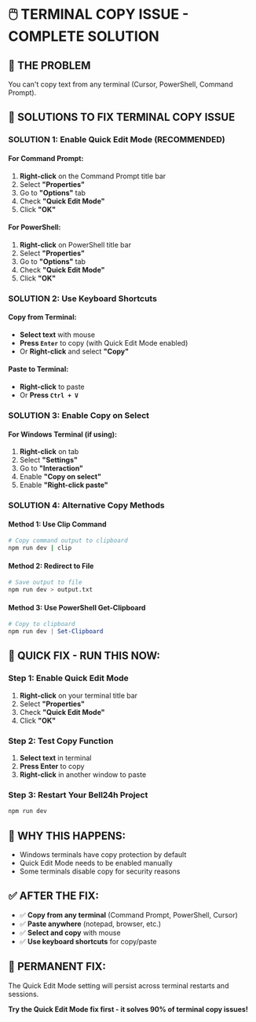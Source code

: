 # 🖱️ TERMINAL COPY ISSUE - COMPLETE SOLUTION

## 🎯 THE PROBLEM
You can't copy text from any terminal (Cursor, PowerShell, Command Prompt).

## 🔧 SOLUTIONS TO FIX TERMINAL COPY ISSUE

### **SOLUTION 1: Enable Quick Edit Mode (RECOMMENDED)**

#### **For Command Prompt:**
1. **Right-click** on the Command Prompt title bar
2. Select **"Properties"**
3. Go to **"Options"** tab
4. Check **"Quick Edit Mode"**
5. Click **"OK"**

#### **For PowerShell:**
1. **Right-click** on PowerShell title bar
2. Select **"Properties"**
3. Go to **"Options"** tab
4. Check **"Quick Edit Mode"**
5. Click **"OK"**

### **SOLUTION 2: Use Keyboard Shortcuts**

#### **Copy from Terminal:**
- **Select text** with mouse
- **Press `Enter`** to copy (with Quick Edit Mode enabled)
- Or **Right-click** and select **"Copy"**

#### **Paste to Terminal:**
- **Right-click** to paste
- Or **Press `Ctrl + V`**

### **SOLUTION 3: Enable Copy on Select**

#### **For Windows Terminal (if using):**
1. **Right-click** on tab
2. Select **"Settings"**
3. Go to **"Interaction"**
4. Enable **"Copy on select"**
5. Enable **"Right-click paste"**

### **SOLUTION 4: Alternative Copy Methods**

#### **Method 1: Use Clip Command**
```bash
# Copy command output to clipboard
npm run dev | clip
```

#### **Method 2: Redirect to File**
```bash
# Save output to file
npm run dev > output.txt
```

#### **Method 3: Use PowerShell Get-Clipboard**
```powershell
# Copy to clipboard
npm run dev | Set-Clipboard
```

## 🚀 **QUICK FIX - RUN THIS NOW:**

### **Step 1: Enable Quick Edit Mode**
1. **Right-click** on your terminal title bar
2. Select **"Properties"**
3. Check **"Quick Edit Mode"**
4. Click **"OK"**

### **Step 2: Test Copy Function**
1. **Select text** in terminal
2. **Press Enter** to copy
3. **Right-click** in another window to paste

### **Step 3: Restart Your Bell24h Project**
```bash
npm run dev
```

## 🎯 **WHY THIS HAPPENS:**
- Windows terminals have copy protection by default
- Quick Edit Mode needs to be enabled manually
- Some terminals disable copy for security reasons

## ✅ **AFTER THE FIX:**
- ✅ **Copy from any terminal** (Command Prompt, PowerShell, Cursor)
- ✅ **Paste anywhere** (notepad, browser, etc.)
- ✅ **Select and copy** with mouse
- ✅ **Use keyboard shortcuts** for copy/paste

## 🔧 **PERMANENT FIX:**
The Quick Edit Mode setting will persist across terminal restarts and sessions.

**Try the Quick Edit Mode fix first - it solves 90% of terminal copy issues!**
